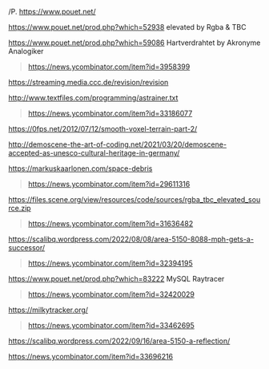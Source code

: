 /P.
https://www.pouet.net/

https://www.pouet.net/prod.php?which=52938 elevated by Rgba & TBC

https://www.pouet.net/prod.php?which=59086 Hartverdrahtet by Akronyme Analogiker
> https://news.ycombinator.com/item?id=3958399

https://streaming.media.ccc.de/revision/revision

http://www.textfiles.com/programming/astrainer.txt
> https://news.ycombinator.com/item?id=33186077

https://0fps.net/2012/07/12/smooth-voxel-terrain-part-2/

http://demoscene-the-art-of-coding.net/2021/03/20/demoscene-accepted-as-unesco-cultural-heritage-in-germany/

https://markuskaarlonen.com/space-debris
> https://news.ycombinator.com/item?id=29611316

https://files.scene.org/view/resources/code/sources/rgba_tbc_elevated_source.zip
> https://news.ycombinator.com/item?id=31636482

https://scalibq.wordpress.com/2022/08/08/area-5150-8088-mph-gets-a-successor/
> https://news.ycombinator.com/item?id=32394195

https://www.pouet.net/prod.php?which=83222 MySQL Raytracer
> https://news.ycombinator.com/item?id=32420029

https://milkytracker.org/
> https://news.ycombinator.com/item?id=33462695

https://scalibq.wordpress.com/2022/09/16/area-5150-a-reflection/

https://news.ycombinator.com/item?id=33696216